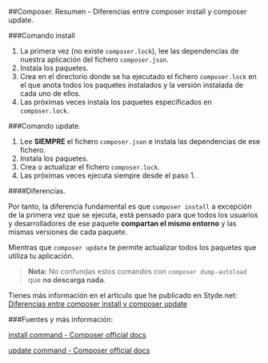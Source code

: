 ##Composer. Resumen - Diferencias entre composer install y composer update.

###Comando install

1. La primera vez (no existe `composer.lock`), lee las dependencias de nuestra aplicación del fichero `composer.json`.
2. Instala los paquetes.
3. Crea en el directorio donde se ha ejecutado el fichero `composer.lock` en el que anota todos los paquetes instalados y la versión instalada de cada uno de ellos.
4. Las próximas veces instala los paquetes especificados en `composer.lock`.

###Comando update.

1. Lee **SIEMPRE** el fichero `composer.json` e instala las dependencias de ese fichero.
2. Instala los paquetes.
3. Crea o actualizar el fichero `composer.lock`.
4. Las próximas veces ejecuta siempre desde el paso 1.

####Diferencias.

Por tanto, la diferencia fundamental es que `composer install` a excepción de la primera vez que se ejecuta, está pensado para que todos los usuarios y desarrolladores de ese paquete **compartan el mismo entorno** y las mismas versiones de cada paquete.

Mientras que `composer update` te permite actualizar todos los paquetes que utiliza tu aplicación.

> **Nota:** No confundas estos comandos con `composer dump-autoload` que **no descarga nada**.

Tienes más información en el artículo que he publicado en Styde.net: [Diferencias entre composer install y composer update](https://styde.net/diferencias-entre-composer-install-y-composer-update/)

###Fuentes y más información:

[install command - Composer official docs](https://getcomposer.org/doc/03-cli.md#install)   

[update command - Composer official docs](https://getcomposer.org/doc/03-cli.md#update)  